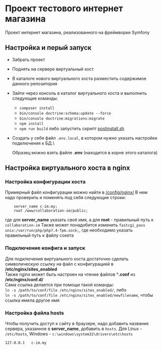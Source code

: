 # Проект тестового интернет магазина
Проект интернет магазина, реализованного на фреймворке Symfony

## Настройка и перый запуск
- Забрать проект
- Поднять на сервере виртуальный хост
- В каталоге нового виртуального хоста разместить содержимое данного репозитория
- Зайти через консоль в каталог виртуального хоста и выполнить следующие команды:
  - `composer install`
  - `bin/console doctrine:schema:update --force`
  - `bin/console doctrine:migrations:migrate`
  - `npm install`
  - `npm run build`
  либо запустить скрипт [postinstall.sh](https://github.com/alexeyoknov/collaboration-im/blob/main/config/postinstall/postinstall.sh)
- Создать у себя файл `.env.local`, в котором нужно указать настройки подключения к БД.\
  
  Образец можно взять файле **.env** (находится в корне этого каталога)

## Настройка виртуального хоста в nginx
### Настройка конфигурации хоста
Примерный файл конфигурации можно найти в [/config/nginx/](https://github.com/alexeyoknov/collaboration-im/blob/main/config/nginx/)
В нем надо проверить и поменять под себя следующие строки:
```
    server_name c-im.my;
    root /www/collaboration-im/public;
```
где для **server_name** указать своё имя, а для **root** - правильный путь к `collaboration-im`
Также может понадобится изменить `fastcgi_pass unix:/var/run/php/php7.4-fpm.sock;`, где необходимо указать правильный путь к файлу сокета

### Подключение конфига и запуск

Для подключения виртуального хоста достаточно сделать символическую ссылку на файл с конфигурацией в **/etc/nginx/sites_enabled**\
Также nginx может быть настроен на чтение файлов ***.conf** из **/etc/nginx/conf.d/**\
Сама ссылка делается при помощи такой команды:\
`ln -s /path/to/conf/file /etc/nginx/sites_enabled/`, либо\
`ln -s /path/to/conf/file /etc/nginx/sites_enabled/newfilename`, чтобы ссылка имела другое имя

### Настройка файла hosts
Чтобы получить доступ к сайту в браузере, надо добавить название сервера, указанное в **server_name**, добавить в `hosts`. Для Linux - `/etc/hosts`, Windows - `c:\windows\system32\drivers\etc\hosts`
```
127.0.0.1   c-im.my
```
